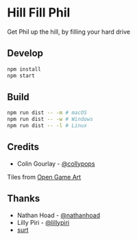 # Hill Fill Phil

Get Phil up the hill, by filling your hard drive

## Develop

```sh
npm install
npm start
```

## Build

```sh
npm run dist -- -m # macOS
npm run dist -- -w # Windows
npm run dist -- -l # Linux
```

## Credits

- Colin Gourlay - [@collypops](https://twitter.com/collypops)

Tiles from [Open Game Art](https://opengameart.org/content/simple-broad-purpose-tileset)

## Thanks

- Nathan Hoad - [@nathanhoad](https://twitter.com/nathanhoad)
- Lilly Piri - [@lillypiri](https://twitter.com/lillypiri)
- [surt](https://opengameart.org/users/surt)
